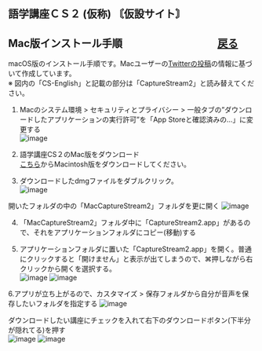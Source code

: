 ## 語学講座ＣＳ２ (仮称)   〘仮設サイト〙 
## Mac版インストール手順　　　　　　　　　    [戻る](https://csreviser.github.io/CS-English/CS2/) 
macOS版のインストール手順です。Macユーザーの[Twitterの投稿](https://twitter.com/Miiaaenglish/status/1515131329112858626?s=20&t=fKw38ZN5fkIG9q911hDAFw)の情報に基づいて作成しています。        
※ 図内の「CS-English」と記載の部分は「CaptureStream2」と読み替えてください。             


1. Macのシステム環境 > セキュリティとプライバシー > 一般タブの”ダウンロードしたアプリケーションの実行許可”を「App Storeと確認済みの…」に変更する                       
![image](https://user-images.githubusercontent.com/46049273/169676247-6b198f17-0936-4c05-8d60-fa20df507929.png)

2. 語学講座CS２のMac版をダウンロード                    
   [こちら](https://csreviser.github.io/CS-English/CS2)からMacintosh版をダウンロードしてください。

3. ダウンロードしたdmgファイルをダブルクリック。           
![image](https://user-images.githubusercontent.com/46049273/169676318-0ee0598c-659b-4366-a58a-57693b4a2146.png)

開いたフォルダの中の「MacCaptureStream2」フォルダを更に開く
![image](https://user-images.githubusercontent.com/46049273/169676337-0d28d1db-df47-406d-ac20-60bffac6b152.png)

4. 「MacCaptureStream2」フォルダ中に「CaptureStream2.app」があるので、それをアプリケーションフォルダにコピー(移動)する               

5. アプリケーションフォルダに置いた「CaptureStream2.app」を開く。普通にクリックすると「開けません」と表示が出てしまうので、⌘押しながら右クリックから開くを選択する。          
![image](https://user-images.githubusercontent.com/46049273/169676481-8707c1b7-9fa1-45f6-a8ef-dc74b529cd01.png)
![image](https://user-images.githubusercontent.com/46049273/169676487-7c828631-34d1-4fae-913d-cbdca381f031.png)

6.アプリが立ち上がるので、カスタマイズ > 保存フォルダから自分が音声を保存したいフォルダを指定する
![image](https://user-images.githubusercontent.com/46049273/169676522-675d76f5-df5e-4fe2-b8f7-14d9dbad39b1.png)


ダウンロードしたい講座にチェックを入れて右下のダウンロードボタン(下半分が隠れてる)を押す          
![image](https://user-images.githubusercontent.com/46049273/169676561-91ea3309-d028-40a7-bfcf-be90fde9bc8f.png)
![image](https://user-images.githubusercontent.com/46049273/169676549-d258eee2-9442-4205-901f-1b8ede103708.png)

